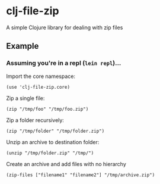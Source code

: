 # clj-file-zip

A simple Clojure library for dealing with zip files

## Example

### Assuming you're in a repl (`lein repl`)...

Import the core namespace:

`(use 'clj-file-zip.core)`

Zip a single file:

`(zip "/tmp/foo" "/tmp/foo.zip")`

Zip a folder recursively:

`(zip "/tmp/folder" "/tmp/folder.zip")`

Unzip an archive to destination folder:

`(unzip "/tmp/folder.zip" "/tmp/")`

Create an archive and add files with no hierarchy

`(zip-files ["filename1" "filename2"] "/tmp/archive.zip")`
